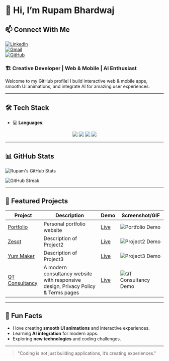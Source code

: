 
# 👋 Hi, I’m Rupam Bhardwaj

## 📫 Connect With Me

[![LinkedIn](https://img.shields.io/badge/LinkedIn-0077B5?style=for-the-badge&logo=linkedin&logoColor=white)](https://www.linkedin.com/in/rupam-bhardwaj-260b61319/)  
[![Gmail](https://img.shields.io/badge/Gmail-D14836?style=for-the-badge&logo=gmail&logoColor=white)](mailto:rupambhardwaj4@gmail.com)  
[![GitHub](https://img.shields.io/badge/GitHub-100000?style=for-the-badge&logo=github&logoColor=white)](https://github.com/rupambhardwaj4)  

### 🏗️ Creative Developer | Web & Mobile | AI Enthusiast

Welcome to my GitHub profile! I build interactive web & mobile apps, smooth UI animations, and integrate AI for amazing user experiences.  

---

## 🛠️ Tech Stack
- 💻 **Languages**:  
<p align="center">
  <img src="https://img.shields.io/badge/-Python-3776AB?logo=python&logoColor=white"/>
  <img src="https://img.shields.io/badge/-JavaScript-F7DF1E?logo=javascript&logoColor=black"/>
  <img src="https://img.shields.io/badge/-C-A8B9CC?logo=c&logoColor=black"/>
  <img src="https://img.shields.io/badge/-C++-00599C?logo=c%2B%2B&logoColor=white"/>
</p>

---

## 📊 GitHub Stats

![Rupam's GitHub Stats](https://github-readme-stats.vercel.app/api?username=rupambhardwaj4&show_icons=true&theme=radical)  
 

![GitHub Streak](https://github-readme-streak-stats.herokuapp.com/?user=rupambhardwaj4&theme=radical)  

---

## 🚀 Featured Projects

| Project | Description | Demo | Screenshot/GIF |
| ------- | ----------- | ---- | --------------- |
| [Portfolio](https://github.com/rupambhardwaj4/Portfolio) | Personal portfolio website | [Live](https://rupambhardwaj4.github.io/Portfolio/) | ![Portfolio Demo](assets/images/portfolio.gif) |
| [Zesot](zesot) | Description of Project2 | [Live](https://zesot.netlify.app/) | ![Project2 Demo](link-to-gif-or-image) |
| [Yum Maker](yum-maker) | Description of Project3 | [Live](https://yum-maker.netlify.app/) | ![Project3 Demo](link-to-gif-or-image) |
| [QT Consultancy](https://github.com/rupambhardwaj4/QT-consultancy) | A modern consultancy website with responsive design, Privacy Policy & Terms pages | [Live](https://rupambhardwaj4.github.io/QT-consultancy/) | ![QT Consultancy Demo](assets/images/hero.jpg) |


---

## 🌟 Fun Facts

- I love creating **smooth UI animations** and interactive experiences.  
- Learning **AI integration** for modern apps.  
- Exploring **new technologies** and coding challenges.  

---


> "Coding is not just building applications, it’s creating experiences."  
